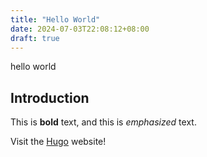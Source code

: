 ```yaml
---
title: "Hello World"
date: 2024-07-03T22:08:12+08:00
draft: true
---
```


hello world

## Introduction

This is **bold** text, and this is *emphasized* text.

Visit the [Hugo](https://gohugo.io) website!